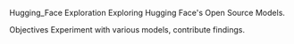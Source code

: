 Hugging_Face Exploration
Exploring Hugging Face's Open Source Models.

Objectives
Experiment with various models, contribute findings.
